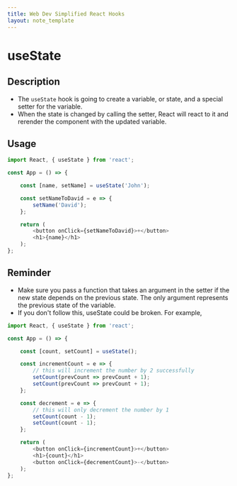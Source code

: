 ```yaml
---
title: Web Dev Simplified React Hooks
layout: note_template
---
```


# useState

## Description

- The `useState` hook is going to create a variable, or state, and a special setter for the variable.
- When the state is changed by calling the setter, React will react to it and rerender the component with the updated variable.

## Usage

```js
import React, { useState } from 'react';

const App = () => {

    const [name, setName] = useState('John');

    const setNameToDavid = e => {
        setName('David');
    };

    return (
        <button onClick={setNameToDavid}>+</button>
        <h1>{name}</h1>
    );
};
```

## Reminder

- Make sure you pass a function that takes an argument in the setter if the new state depends on the previous state. The only argument represents the previous state of the variable.
- If you don't follow this, useState could be broken. For example,

```js
import React, { useState } from 'react';

const App = () => {

    const [count, setCount] = useState();

    const incrementCount = e => {
        // this will increment the number by 2 successfully
        setCount(prevCount => prevCount + 1);
        setCount(prevCount => prevCount + 1);
    };

    const decrement = e => {
        // this will only decrement the number by 1
        setCount(count - 1);
        setCount(count - 1);
    };

    return (
        <button onClick={incrementCount}>+</button>
        <h1>{count}</h1>
        <button onClick={decrementCount}>-</button>
    );
};
```

